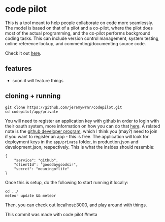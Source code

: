 code pilot
==========

This is a tool meant to help people collaborate on code more seamlessly. The
model is based on that of a pilot and a co-pilot, where the pilot does most of
the actual programming, and the co-pilot performs background coding tasks. This
can include version control management, system testing, online reference
lookup, and commenting/documenting source code.

Check it out [here](http://codepilot.meteor.com).



## features

- soon it will feature things



## cloning + running

    git clone https://github.com/jeremywrnr/codepilot.git
    cd codepilot/app/private

You will need to register an application key with github in order to login with
their oauth system, more information on how you can do that [here][oauth]. A
related note is the [github developer program][devel], which I think you (may?)
need to join if you want to register an app - this is free. The application
will look for deployment keys in the `app/private` folder, in production.json
and development.json, respectively. This is what the insides should resemble:

    {
        "service": "github",
        "clientId": "gooddaygoodsir",
        "secret": "meaningoflife"
    }

Once this is setup, do the following to start running it locally:

    cd ../
    meteor update && meteor

Then, you can check out localhost:3000, and play around with things.

This commit was made with code pilot #meta



[devel]:https://developer.github.com/program/
[oauth]:https://developer.github.com/v3/oauth/
